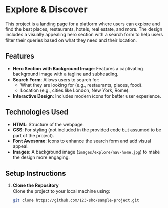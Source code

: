 # Explore & Discover

This project is a landing page for a platform where users can explore and find the best places, restaurants, hotels, real estate, and more. The design includes a visually appealing hero section with a search form to help users filter their queries based on what they need and their location.

## Features

- **Hero Section with Background Image**: Features a captivating background image with a tagline and subheading.
- **Search Form**: Allows users to search for:
  - What they are looking for (e.g., restaurants, places, food).
  - Location (e.g., cities like London, New York, Rome).
- **Interactive Design**: Includes modern icons for better user experience.

## Technologies Used

- **HTML**: Structure of the webpage.
- **CSS**: For styling (not included in the provided code but assumed to be part of the project).
- **Font Awesome**: Icons to enhance the search form and add visual appeal.
- **Images**: A background image (`images/explore/nav-home.jpg`) to make the design more engaging.

## Setup Instructions

1. **Clone the Repository**  
   Clone the project to your local machine using:
   ```bash
   git clone https://github.com/123-sho/sample-project.git
